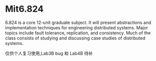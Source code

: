 # Mit6.824

6.824 is a core 12-unit graduate subject. It will present abstractions and implementation techniques for engineering distributed systems. Major topics include fault tolerance, replication, and consistency. Much of the class consists of studying and discussing case studies of distributed systems.

仅供个人复习使用,Lab3B bug 和 Lab4B 待补

